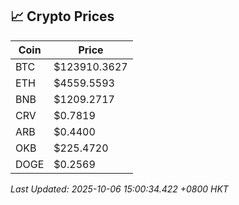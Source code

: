 ## 📈 Crypto Prices

| Coin | Price |
| ---- | ----- |
| BTC | $123910.3627 |
| ETH | $4559.5593 |
| BNB | $1209.2717 |
| CRV | $0.7819 |
| ARB | $0.4400 |
| OKB | $225.4720 |
| DOGE | $0.2569 |

_Last Updated: 2025-10-06 15:00:34.422 +0800 HKT_